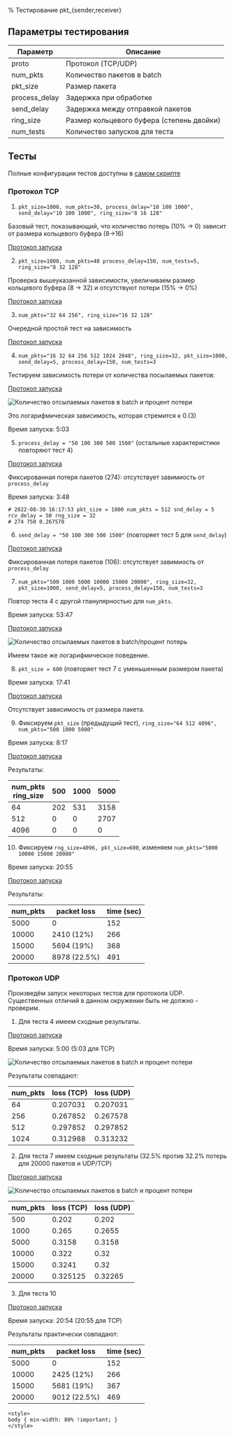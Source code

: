 % Тестирование pkt_{sender,receiver}

## Параметры тестирования

| Параметр       | Описание                                  |
|----------------|-------------------------------------------|
| proto          | Протокол (TCP/UDP)                        |
| num\_pkts      | Количество пакетов в batch                |
| pkt\_size      | Размер пакета                             |
| process\_delay | Задержка при обработке                    |
| send\_delay    | Задержка между отправкой пакетов          |
| ring\_size     | Размер кольцевого буфера (степень двойки) |
| num_tests      | Количество запусков для теста             |

## Тесты

Полные конфигурации тестов доступны в [самом скрипте](../test.sh)

### Протокол TCP
1. `pkt_size=1000, num_pkts=30, process_delay="10 100 1000", send_delay="10 100 1000",
ring_size="8 16 128"`

Базовый тест,  показывающий, что количество потерь (10% -> 0) зависит от размера
кольцевого буфера (8->16)

[Протокол запуска](../test_data/test.out.approx1)

2. `pkt_size=1000, num_pkts=40 process_delay=150, num_tests=5, ring_size="8 32 128"`

Проверка вышеуказанной зависимости, увеличиваем размер кольцевого буфера
(8 -> 32) и отсутствуют потери (15% -> 0%)

[Протокол запуска](../test_data/test.out.approx2)

3. `num_pkts="32 64 256", ring_size="16 32 128"`

Очередной простой тест на зависимость

[Протокол запуска](../test_data/test.out.approx3)

4. `num_pkts="16 32 64 256 512 1024 2048", ring_size=32, pkt_size=1000, send_delay=5,
process_delay=150, num_tests=3`

Тестируем зависимость потери от количества посылаемых пакетов:

[Протокол запуска](../test_data/test.out.approx4)

![Количество отсылаемых пакетов в batch и процент потери](../test_data/approx4.png)

Это логарифмическая зависимость, которая стремится к 0.(3)

Время запуска: 5:03

5. `process_delay = "50 100 300 500 1500"` (остальные характеристики повторяют тест 4)

[Протокол запуска](../test_data/test.out.approx5)

Фиксированная потеря пакетов (274): отсутствует завимиость от `process_delay`

Время запуска: 3:48

```
# 2022-08-30 16:17:53 pkt_size = 1000 num_pkts = 512 snd_delay = 5 rcv_delay = 50 rng_size = 32 
# 274 750 0.267578
```

6. `send_delay = "50 100 300 500 1500"` (повторяет тест 5 для `send_delay`)

[Протокол запуска](../test_data/test.out.approx6)

Фиксированная потеря пакетов (106): отсутствует завимиость от `process_delay`

7. `num_pkts="500 1000 5000 10000 15000 20000", ring_size=32, pkt_size=1000, send_delay=5,
process_delay=150, num_tests=3`

Повтор теста 4 с другой гланулярностью для `num_pkts`.

Время запуска: 53:47

[Протокол запуска](../test_data/test.out.approx7)

![Количество отсылаемых пакетов в batch/процент потерь](../test_data/approx7.png)

Имеем такое же логарифмическое поведение.

8. `pkt_size = 600` (повторяет тест 7 с уменьшенным размером пакета)

Время запуска: 17:41

[Протокол запуска](../test_data/test.out.approx8)

Отсутствует зависимость от размера пакета.

9. Фиксируем `pkt_size` (предыдущий тест), `ring_size="64 512 4096", num_pkts="500 1000 5000"`

Время запуска: 8:17

[Протокол запуска](../test_data/test.out.approx9)

Результаты:

| num_pkts<br>ring_size | 500 | 1000 | 5000 |
|-----------------------|-----|------|------|
| 64                    | 202 | 531  | 3158 |
| 512                   | 0   | 0    | 2707 |
| 4096                  | 0   | 0    | 0    |

10. Фиксируем `rng_size=4096, pkt_size=600`, изменяем `num_pkts="5000 10000 15000 20000"`

Время запуска: 20:55

[Протокол запуска](../test_data/test.out.approx10)

Результаты:

| num_pkts | packet loss  | time (sec) |
|----------|--------------|------------|
| 5000     | 0            | 152        |
| 10000    | 2410 (12%)   | 266        |
| 15000    | 5694 (19%)   | 368        |
| 20000    | 8978 (22.5%) | 491        |

### Протокол UDP

Произведём запуск некоторых тестов для протокола UDP. Существенных отличий в данном окружении
быть не должно - проверим.

1. Для теста 4 имеем сходные результаты.

[Протокол запуска](../test_data/test.out.approx4_udp)

Время запуска: 5:00 (5:03 для TCP)

![Количество отсылаемых пакетов в batch и процент потери](../test_data/approx4_udp.png)

Результаты совпадают:

| num_pkts | loss (TCP) | loss (UDP) |
|----------|------------|------------|
| 64       | 0.207031   | 0.207031   |
| 256      | 0.267852   | 0.267578   |
| 512      | 0.297852   | 0.297852   |
| 1024     | 0.312988   | 0.313232   |

2. Для теста 7 имеем сходные результаты (32.5% против 32.2% потерь для 20000 пакетов и UDP/TCP)

[Протокол запуска](../test_data/test.out.approx7_udp)

![Количество отсылаемых пакетов в batch и процент потери](../test_data/approx7_udp.png)

| num_pkts | loss (TCP) | loss (UDP) |
|----------|------------|------------|
| 500      | 0.202      | 0.202      |
| 1000     | 0.265      | 0.2655     |
| 5000     | 0.3158     | 0.3158     |
| 10000    | 0.322      | 0.32       |
| 15000    | 0.3241     | 0.32       |
| 20000    | 0.325125   | 0.32265    |

3. Для теста 10

[Протокол запуска](../test_data/test.out.approx10_udp)

Время запуска: 20:54 (20:55 для TCP)

Результаты практически совпадают:

| num_pkts | packet loss  | time (sec) |
|----------|--------------|------------|
| 5000     | 0            | 152        |
| 10000    | 2425 (12%)   | 266        |
| 15000    | 5681 (19%)   | 367        |
| 20000    | 9012 (22.5%) | 469        |

``` {=html}
<style>
body { min-width: 80% !important; }
</style>
```

